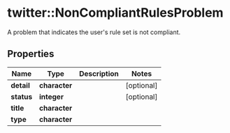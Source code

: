 # twitter::NonCompliantRulesProblem

A problem that indicates the user's rule set is not compliant.

## Properties
Name | Type | Description | Notes
------------ | ------------- | ------------- | -------------
**detail** | **character** |  | [optional] 
**status** | **integer** |  | [optional] 
**title** | **character** |  | 
**type** | **character** |  | 


